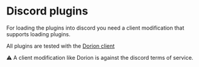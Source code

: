 # Discord plugins
For loading the plugins into discord you need a client modification that supports loading plugins.

All plugins are tested with the [Dorion client]("https://spikehd.github.io/projects/dorion/")

:warning: A client modification like Dorion is against the discord terms of service. 